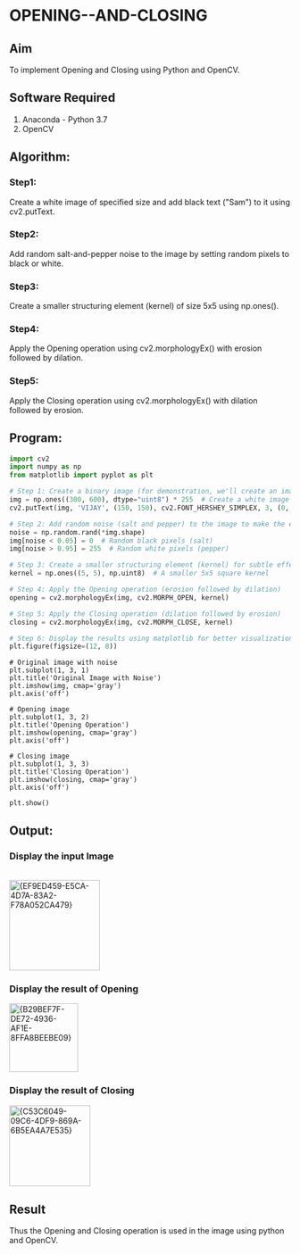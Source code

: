 # OPENING--AND-CLOSING
## Aim
To implement Opening and Closing using Python and OpenCV.

## Software Required
1. Anaconda - Python 3.7
2. OpenCV
## Algorithm:
### Step1:
Create a white image of specified size and add black text ("Sam") to it using cv2.putText.
<br>

### Step2:
Add random salt-and-pepper noise to the image by setting random pixels to black or white.
<br>

### Step3:
Create a smaller structuring element (kernel) of size 5x5 using np.ones().
<br>

### Step4:
Apply the Opening operation using cv2.morphologyEx() with erosion followed by dilation.
<br>

### Step5:
Apply the Closing operation using cv2.morphologyEx() with dilation followed by erosion.
<br>

 
## Program:

``` Python
import cv2
import numpy as np
from matplotlib import pyplot as plt

# Step 1: Create a binary image (for demonstration, we'll create an image with text 'Sam')
img = np.ones((300, 600), dtype="uint8") * 255  # Create a white image
cv2.putText(img, 'VIJAY', (150, 150), cv2.FONT_HERSHEY_SIMPLEX, 3, (0, 0, 0), 5)  # Add black text 'Sam'

# Step 2: Add random noise (salt and pepper) to the image to make the effect more visible
noise = np.random.rand(*img.shape)
img[noise < 0.05] = 0  # Random black pixels (salt)
img[noise > 0.95] = 255  # Random white pixels (pepper)

# Step 3: Create a smaller structuring element (kernel) for subtle effects
kernel = np.ones((5, 5), np.uint8)  # A smaller 5x5 square kernel

# Step 4: Apply the Opening operation (erosion followed by dilation)
opening = cv2.morphologyEx(img, cv2.MORPH_OPEN, kernel)

# Step 5: Apply the Closing operation (dilation followed by erosion)
closing = cv2.morphologyEx(img, cv2.MORPH_CLOSE, kernel)

# Step 6: Display the results using matplotlib for better visualization
plt.figure(figsize=(12, 8))

```

```
# Original image with noise
plt.subplot(1, 3, 1)
plt.title('Original Image with Noise')
plt.imshow(img, cmap='gray')
plt.axis('off')

# Opening image
plt.subplot(1, 3, 2)
plt.title('Opening Operation')
plt.imshow(opening, cmap='gray')
plt.axis('off')

# Closing image
plt.subplot(1, 3, 3)
plt.title('Closing Operation')
plt.imshow(closing, cmap='gray')
plt.axis('off')

plt.show()
```

## Output:

### Display the input Image

<br>

<img width="162" alt="{EF9ED459-E5CA-4D7A-83A2-F78A052CA479}" src="https://github.com/user-attachments/assets/92e7665d-7f02-4c65-9dcf-7d4fcee9460f">

<br>


### Display the result of Opening

<img width="123" alt="{B29BEF7F-DE72-4936-AF1E-8FFA8BEEBE09}" src="https://github.com/user-attachments/assets/ec12105a-2ffc-4c00-a414-e8fff91bfb0c">
<br>


### Display the result of Closing


<img width="145" alt="{C53C6049-09C6-4DF9-869A-6B5EA4A7E535}" src="https://github.com/user-attachments/assets/d236f802-a1d0-45e4-809a-3d8db3e56cb2">


<br>

## Result
Thus the Opening and Closing operation is used in the image using python and OpenCV.
